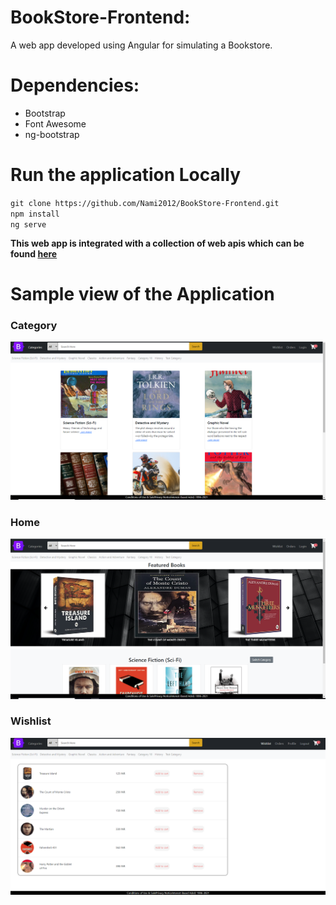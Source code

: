# BookStore-Frontend:
A web app developed using Angular for simulating a Bookstore.

# Dependencies:
- Bootstrap
- Font Awesome
- ng-bootstrap

# Run the application Locally

`git clone https://github.com/Nami2012/BookStore-Frontend.git` \
`npm install` \
`ng serve` 

<b> This web app is integrated with a collection of web apis which can be found [here](https://github.com/Nami2012/BookStore-Backend.git) </b>


# Sample view of the Application

### Category
![Category](Category.png)

### Home
![Home](Home.png)

### Wishlist
![Wishlist](Wishlist.png)

